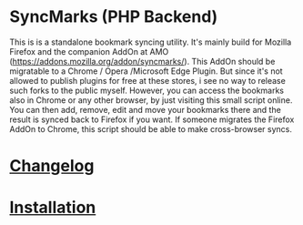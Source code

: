 # SyncMarks (PHP Backend)
This is is a standalone bookmark syncing utility. It's mainly build for Mozilla Firefox and the companion AddOn at AMO (https://addons.mozilla.org/addon/syncmarks/). This AddOn should be migratable to a Chrome / Opera /Microsoft Edge Plugin. But since it's not allowed to publish plugins for free at these stores, i see no way to release such forks to the public myself. However, you can access the bookmarks also in Chrome or any other browser, by just visiting this small script online. You can then add, remove, edit and move your bookmarks there and the result is synced back to Firefox if you want. If someone migrates the Firefox AddOn to Chrome, this script should be able to make cross-browser syncs.

# [Changelog](./changelog.md)

# [Installation](../../wiki/Installation)
